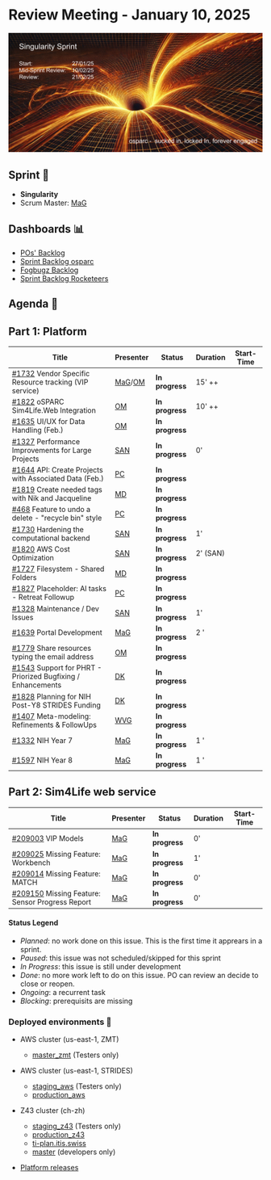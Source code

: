# Review Meeting - January 10, 2025

![screenshot](./images/singularity_sprint_visual.png)


## Sprint 🏃

- **Singularity**
- Scrum Master: [MaG]


## Dashboards 📊

- [POs' Backlog](https://github.com/orgs/ITISFoundation/projects/15/views/14)
- [Sprint Backlog osparc](https://github.com/orgs/ITISFoundation/projects/15/views/11)
- [Fogbugz Backlog](https://z43.manuscript.com/login?dest=%2ff%2ffilters%2f1502%2f00-Sim4Life-WEB-FB-Backlog)
- [Sprint Backlog Rocketeers](https://git.speag.com/oSparc/osparc-s4l/-/boards?milestone_title=Started)

## Agenda 📝

## Part 1: Platform

| Title                                                                       | Presenter                                   | Status          | Duration | Start-Time |
| --------------------------------------------------------------------------- | ------------------------------------------- | --------------- | -------- | ---------- |
| [#1732] Vendor Specific Resource tracking (VIP service)                     | [MaG]/[OM]                                  | **In progress** | 15' ++   |            |
| [#1822] oSPARC Sim4Life.Web Integration                                     | [OM]                                        | **In progress** | 10' ++   |            |
| [#1635] UI/UX for Data Handling (Feb.)                                      | [OM]                                        | **In progress** |          |            |
| [#1327] Performance Improvements for Large Projects                         | [SAN]                                       | **In progress** |    0'    |            |
| [#1644] API: Create Projects with Associated Data (Feb.)                    | [PC]                                        | **In progress** |          |            |
| [#1819] Create needed tags with Nik and Jacqueline                          | [MD]                                        | **In progress** |          |            |
| [#468] Feature to undo a delete - "recycle bin" style                       | [PC]                                        | **In progress** |          |            |
| [#1730] Hardening the computational backend                                 | [SAN]                                       | **In progress** |    1'    |            |
| [#1820] AWS Cost Optimization                                               | [SAN]                                       | **In progress** |    2' (SAN)    |            |
| [#1727] Filesystem - Shared Folders                                         | [MD]                                        | **In progress** |          |            |
| [#1827] Placeholder: AI tasks - Retreat Followup                            | [PC]                                        | **In progress** |          |            |
| [#1328] Maintenance / Dev Issues                                            | [SAN]                                       | **In progress** |   1'       |            |
| [#1639] Portal Development                                                  | [MaG]                                       | **In progress** |   2 '    |            |
| [#1779] Share resources typing the email address                            | [OM]                                        | **In progress** |          |            |
| [#1543] Support for PHRT - Priorized Bugfixing / Enhancements               | [DK]                                        | **In progress** |          |            |
| [#1828] Planning for NIH Post-Y8 STRIDES Funding                            | [DK]                                        | **In progress** |          |            |
| [#1407] Meta-modeling: Refinements & FollowUps                              | [WVG]                                       | **In progress** |          |            |
| [#1332] NIH Year 7                                                          | [MaG]                                       | **In progress** |   1 '    |            |
| [#1597] NIH Year 8                                                          | [MaG]                                       | **In progress** |   1 '    |            |

## Part 2: Sim4Life web service

| Title                                                                       | Presenter                                   | Status          | Duration | Start-Time |
| --------------------------------------------------------------------------- | ------------------------------------------- | --------------- | -------- | ---------- |
| [#209003] VIP Models                                                        | [MaG]                                       | **In progress** |       0' |            |
| [#209025] Missing Feature: Workbench                                        | [MaG]                                       | **In progress** |       1' |            |
| [#209014] Missing Feature: MATCH                                            | [MaG]                                       | **In progress** |       0' |            |
| [#209150] Missing Feature: Sensor Progress Report                           | [MaG]                                       | **In progress** |       0' |            |

[#1327]: https://github.com/ITISFoundation/osparc-issues/issues/1327
[#1822]: https://github.com/ITISFoundation/osparc-issues/issues/1822
[#1635]: https://github.com/ITISFoundation/osparc-issues/issues/1635
[#1328]: https://github.com/ITISFoundation/osparc-issues/issues/1328
[#1819]: https://github.com/ITISFoundation/osparc-issues/issues/1819
[#1820]: https://github.com/ITISFoundation/osparc-issues/issues/1820
[#1827]: https://github.com/ITISFoundation/osparc-issues/issues/1827
[#1828]: https://github.com/ITISFoundation/osparc-issues/issues/1828
[#1332]: https://github.com/ITISFoundation/osparc-issues/issues/1332
[#1407]: https://github.com/ITISFoundation/osparc-issues/issues/1407
[#1543]: https://github.com/ITISFoundation/osparc-issues/issues/1543
[#1597]: https://github.com/ITISFoundation/osparc-issues/issues/1597
[#1639]: https://github.com/ITISFoundation/osparc-issues/issues/1639
[#1644]: https://github.com/ITISFoundation/osparc-issues/issues/1644
[#1727]: https://github.com/ITISFoundation/osparc-issues/issues/1727
[#1730]: https://github.com/ITISFoundation/osparc-issues/issues/1730
[#1732]: https://github.com/ITISFoundation/osparc-issues/issues/1732
[#1779]: https://github.com/ITISFoundation/osparc-issues/issues/1779
[#468]: https://github.com/ITISFoundation/osparc-issues/issues/468

[#209003]: https://z43.manuscript.com/f/cases/209003/VIP-Models
[#209025]: https://z43.manuscript.com/f/cases/209025/Missing-Feature-Workbench
[#209014]: https://z43.manuscript.com/f/cases/209014/Missing-Feature-MATCH
[#209150]: https://z43.manuscript.com/f/cases/209150/Missing-Feature-Sensor-Progress-Report


[ANE]:https://github.com/GitHK
[BL]:https://github.com/dyollb
[DK]:https://github.com/mrnicegyu11
[EI]:https://github.com/elisabettai
[EN]:https://github.com/esraneufeld
[GCR]:https://github.com/giancarloromeo
[IP]:https://github.com/ignapas
[JGO]:https://github.com/JavierGOrdonnez
[JQU]:https://github.com/jsaq007
[MaG]:https://github.com/mguidon
[MB]:https://github.com/bisgaard-itis
[MD]:https://github.com/matusdrobuliak66
[MEST]:https://github.com/Konohana0608
[OM]:https://github.com/odeimaiz
[PC]:https://github.com/pcrespov
[SAN]:https://github.com/sanderegg
[SB]:https://github.com/sbenkler
[SCA]:https://github.com/SCA-ZMT
[TN]:https://github.com/newton1985
[WVG]:https://github.com/wvangeit
[YH]:https://github.com/YuryHrytsuk

#### Status Legend

- _Planned_: no work done on this issue. This is the first time it apprears in a sprint.
- _Paused_: this issue was not scheduled/skipped for this sprint
- _In Progress_: this issue is still under development
- _Done_: no more work left to do on this issue. PO can review an decide to close or reopen.
- _Ongoing_: a recurrent task
- _Blocking_: prerequisits are missing

### Deployed environments 🚀

- AWS cluster (us-east-1, ZMT)
  - [master_zmt](https://sim4life.io) (Testers only)
- AWS cluster (us-east-1, STRIDES)
  - [staging_aws](https://staging.osparc.io) (Testers only)
  - [production_aws](https://osparc.io)
- Z43 cluster (ch-zh)
  - [staging_z43](http://osparc-staging.speag.com) (Testers only)
  - [production_z43](http://osparc.speag.com)
  - [ti-plan.itis.swiss](http://ti-plan.itis.swiss)
  - [master](https://osparc-master.speag.com) (developers only)

- [Platform releases](https://github.com/ITISFoundation/osparc-simcore/releases)
